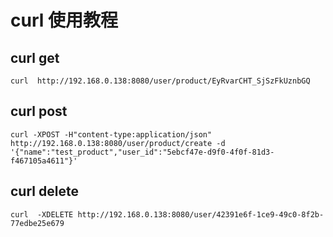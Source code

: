 #  curl 使用教程

## curl   get

```
curl  http://192.168.0.138:8080/user/product/EyRvarCHT_SjSzFkUznbGQ

``` 

## curl   post 

```
curl -XPOST -H"content-type:application/json" http://192.168.0.138:8080/user/product/create -d '{"name":"test_product","user_id":"5ebcf47e-d9f0-4f0f-81d3-f467105a4611"}'

``` 

## curl  delete 

```
curl  -XDELETE http://192.168.0.138:8080/user/42391e6f-1ce9-49c0-8f2b-77edbe25e679

``` 



